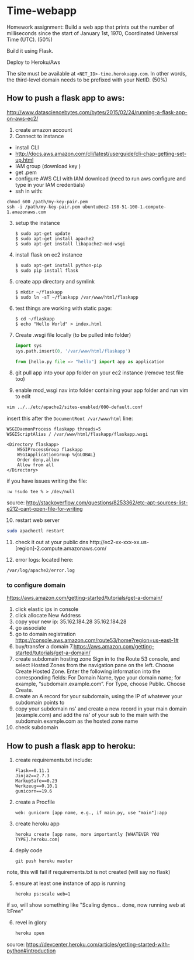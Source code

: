# Time-webapp

Homework assignment: Build a web app that prints out the number of milliseconds since the start of January 1st, 1970, Coordinated Universal Time (UTC). (50%)

Build it using Flask.

Deploy to Heroku/Aws

The site must be available at `<NET_ID>-time.herokuapp.com`. In other words, the third-level domain needs to be prefixed with your NetID. (50%)

## How to push a flask app to aws:
http://www.datasciencebytes.com/bytes/2015/02/24/running-a-flask-app-on-aws-ec2/

1. create amazon account
2. Connect to instance
- install CLI
- http://docs.aws.amazon.com/cli/latest/userguide/cli-chap-getting-set-up.html
- IAM group (download key )
- get .pem
- configure AWS CLI with IAM download (need to run aws configure and type in your IAM credentials)
- ssh in with:
```
chmod 600 /path/my-key-pair.pem
ssh -i /path/my-key-pair.pem ubuntu@ec2-198-51-100-1.compute-1.amazonaws.com
```

3. setup the instance
	```
	$ sudo apt-get update
	$ sudo apt-get install apache2
	$ sudo apt-get install libapache2-mod-wsgi
	```

4. install flask on ec2 instance
	```
	$ sudo apt-get install python-pip
	$ sudo pip install flask
	```

5. create app directory and symlink
	```
	$ mkdir ~/flaskapp
	$ sudo ln -sT ~/flaskapp /var/www/html/flaskapp
	```
6. test things are working with static page:
	```
	$ cd ~/flaskapp
	$ echo "Hello World" > index.html
	```

7. Create .wsgi file locally (to be pulled into folder)

	``` python
	import sys
	sys.path.insert(0, '/var/www/html/flaskapp')

	from [hello.py file => "hello"] import app as application
	```

8. git pull app into your app folder on your ec2 instance (remove test file too)

9. enable mod_wsgi
nav into folder containing your app folder and run vim to edit
```bash
vim ../../etc/apache2/sites-enabled/000-default.conf
```
insert this after the ```DocumentRoot /var/www/html``` line:
```
WSGIDaemonProcess flaskapp threads=5
WSGIScriptAlias / /var/www/html/flaskapp/flaskapp.wsgi

<Directory flaskapp>
    WSGIProcessGroup flaskapp
    WSGIApplicationGroup %{GLOBAL}
    Order deny,allow
    Allow from all
</Directory>
```

if you have issues writing the file:
```
:w !sudo tee % > /dev/null
```
source: http://stackoverflow.com/questions/8253362/etc-apt-sources-list-e212-cant-open-file-for-writing

10. restart web server
```bash
sudo apachectl restart
```

11. check it out at your public dns
http://ec2-xx-xxx-xx.us-[region]-2.compute.amazonaws.com/

12. error logs:
located here:
```
/var/log/apache2/error.log
```

### to configure domain
https://aws.amazon.com/getting-started/tutorials/get-a-domain/

1. click elastic ips in console
2. click allocate New Address
3. copy your new ip:
35.162.184.28
35.162.184.28
4. go associate
5. go to domain registration
https://console.aws.amazon.com/route53/home?region=us-east-1#
6. buy/transfer a domain
7.https://aws.amazon.com/getting-started/tutorials/get-a-domain/
8. create subdomain hosting zone
Sign in to the Route 53 console, and select Hosted Zones from the navigation pane on the left.
Choose Create Hosted Zone.
Enter the following information into the corresponding fields:
For Domain Name, type your domain name; for example, “subdomain.example.com”.
For Type, choose Public.
Choose Create.
9. create an A record for your subdomain, using the IP of whatever your subdomain points to
10. copy your subdomain ns' and create a new record in your main domain (example.com) and add the ns' of your sub to the main with the subdomain.example.com as the hosted zone name
11. check subdomain



## How to push a flask app to heroku:
1. create requirements.txt
include: 
	
	```
	Flask==0.11.1
	Jinja2==2.7.3
	MarkupSafe==0.23
	Werkzeug==0.10.1
	gunicorn==19.6
	```

2. create a Procfile

	```
	web: gunicorn [app name, e.g., if main.py, use "main"]:app
	```

3. create heroku app

	```
	heroku create [app name, more importantly [WHATEVER YOU TYPE].heroku.com]
	```

4. deply code

	```
	git push heroku master
	```	
note, this will fail if requirements.txt is not created (will say no flask)

5. ensure at least one instance of app is running

	```
	heroku ps:scale web=1
	```	
if so, will show something like "Scaling dynos... done, now running web at 1:Free"

6. revel in glory

	```bash
	heroku open
	```

source: https://devcenter.heroku.com/articles/getting-started-with-python#introduction